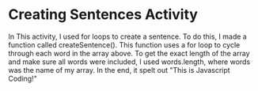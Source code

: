 # Creating Sentences Activity
In This activity, I used for loops to create a sentence. To do this, I made a function called createSentence(). This function uses a for loop to cycle through each word in the array above. To get the exact length of the array and make sure all words were included, I used words.length, where words was the name of my array. In the end, it spelt out "This is Javascript Coding!"